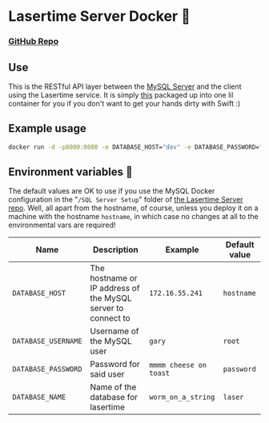 # Lasertime Server Docker 🐳
### [GitHub Repo](https://github.com/ntflix/Lasertime-API)

## Use
This is the RESTful API layer between the [MySQL Server](https://github.com/ntflix/Lasertime-API/tree/master/SQL%20Server%20Setup) and the client using the Lasertime service. It is simply [this](https://github.com/ntflix/Lasertime-API) packaged up into one lil container for you if you don't want to get your hands dirty with Swift :)

## Example usage
```sh
docker run -d -p8080:8080 -e DATABASE_HOST="dev" -e DATABASE_PASSWORD="epicpassword123" fozflow/lasertime:1.0
```

## Environment variables 🌈
The default values are OK to use if you use the MySQL Docker configuration in the "`/SQL Server Setup`" folder of [the Lasertime Server repo](https://github.com/ntflix/Lasertime-API). Well, all apart from the hostname, of course, unless you deploy it on a machine with the hostname `hostname`, in which case no changes at all to the environmental vars are required!

Name | Description | Example | Default value
--- | --- | --- | ---
`DATABASE_HOST` | The hostname or IP address of the MySQL server to connect to | `172.16.55.241` | `hostname`
`DATABASE_USERNAME` | Username of the MySQL user | `gary` | `root`
`DATABASE_PASSWORD` | Password for said user | `mmmm cheese on toast` | `password`
`DATABASE_NAME` | Name of the database for lasertime | `worm_on_a_string` | `laser`